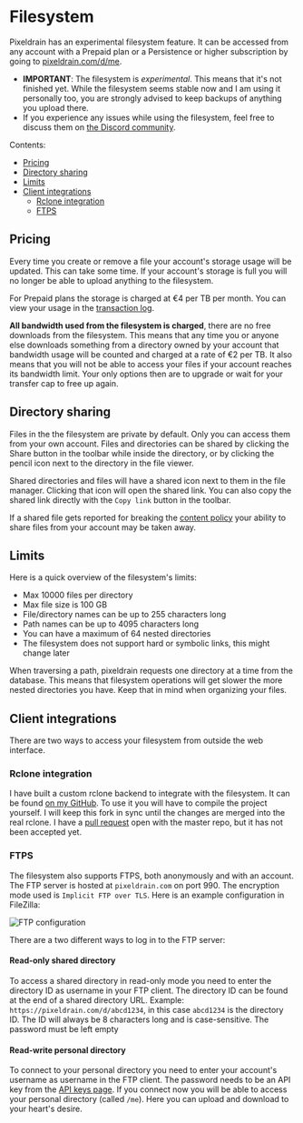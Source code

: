 # Filesystem

Pixeldrain has an experimental filesystem feature. It can be accessed from any
account with a Prepaid plan or a Persistence or higher subscription by going to
[pixeldrain.com/d/me](/d/me).

 * **IMPORTANT**: The filesystem is *experimental*. This means that it's not
   finished yet. While the filesystem seems stable now and I am using it
   personally too, you are strongly advised to keep backups of anything you
   upload there.
 * If you experience any issues while using the filesystem, feel free to discuss
   them on [the Discord community](https://discord.gg/TWKGvYAFvX).

Contents:

 * [Pricing](#pricing)
 * [Directory sharing](#directory-sharing)
 * [Limits](#limits)
 * [Client integrations](#client-integrations)
   * [Rclone integration](#rclone-integration)
   * [FTPS](#ftps)

## Pricing

Every time you create or remove a file your account's storage usage will be
updated. This can take some time. If your account's storage is full you will no
longer be able to upload anything to the filesystem.

For Prepaid plans the storage is charged at €4 per TB per month. You can view
your usage in the [transaction log](/user/prepaid/transactions).

**All bandwidth used from the filesystem is charged**, there are no free
downloads from the filesystem. This means that any time you or anyone else
downloads something from a directory owned by your account that bandwidth usage
will be counted and charged at a rate of €2 per TB. It also means that you will
not be able to access your files if your account reaches its bandwidth limit.
Your only options then are to upgrade or wait for your transfer cap to free up
again.

## Directory sharing

Files in the the filesystem are private by default. Only you can access them
from your own account. Files and directories can be shared by clicking the Share
button in the toolbar while inside the directory, or by clicking the pencil icon
next to the directory in the file viewer.

Shared directories and files will have a shared icon next to them in the file
manager. Clicking that icon will open the shared link. You can also copy the
shared link directly with the `Copy link` button in the toolbar.

If a shared file gets reported for breaking the [content policy](/abuse) your
ability to share files from your account may be taken away.

## Limits

Here is a quick overview of the filesystem's limits:

 * Max 10000 files per directory
 * Max file size is 100 GB
 * File/directory names can be up to 255 characters long
 * Path names can be up to 4095 characters long
 * You can have a maximum of 64 nested directories
 * The filesystem does not support hard or symbolic links, this might change
   later

When traversing a path, pixeldrain requests one directory at a time from the
database. This means that filesystem operations will get slower the more nested
directories you have. Keep that in mind when organizing your files.

## Client integrations

There are two ways to access your filesystem from outside the web interface.

### Rclone integration

I have built a custom rclone backend to integrate with the filesystem. It can be
found [on my GitHub](https://github.com/Fornaxian/rclone). To use it you will
have to compile the project yourself. I will keep this fork in sync until the
changes are merged into the real rclone. I have a [pull
request](https://github.com/rclone/rclone/pull/7460) open with the master repo,
but it has not been accepted yet.

### FTPS

The filesystem also supports FTPS, both anonymously and with an account. The FTP
server is hosted at `pixeldrain.com` on port 990. The encryption mode used is
`Implicit FTP over TLS`. Here is an example configuration in FileZilla:

![FTP configuration](/res/img/misc/ftp_login.webp)

There are a two different ways to log in to the FTP server:

#### Read-only shared directory

To access a shared directory in read-only mode you need to enter the directory
ID as username in your FTP client. The directory ID can be found at the end of a
shared directory URL. Example: `https://pixeldrain.com/d/abcd1234`, in this case
`abcd1234` is the directory ID. The ID will always be 8 characters long and is
case-sensitive. The password must be left empty

#### Read-write personal directory

To connect to your personal directory you need to enter your account's username
as username in the FTP client. The password needs to be an API key from the [API
keys page](/user/api_keys). If you connect now you will be able to access your
personal directory (called `/me`). Here you can upload and download to your
heart's desire.
